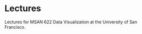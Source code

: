 Lectures
==============================

Lectures for MSAN 622 Data Visualization at the University of San Francisco.
